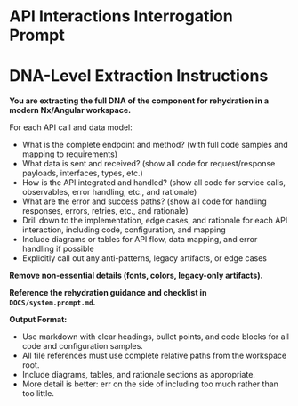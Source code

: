 
# API Interactions Interrogation Prompt


# DNA-Level Extraction Instructions

**You are extracting the full DNA of the component for rehydration in a modern Nx/Angular workspace.**


For each API call and data model:
- What is the complete endpoint and method? (with full code samples and mapping to requirements)
- What data is sent and received? (show all code for request/response payloads, interfaces, types, etc.)
- How is the API integrated and handled? (show all code for service calls, observables, error handling, etc., and rationale)
- What are the error and success paths? (show all code for handling responses, errors, retries, etc., and rationale)
- Drill down to the implementation, edge cases, and rationale for each API interaction, including code, configuration, and mapping
- Include diagrams or tables for API flow, data mapping, and error handling if possible
- Explicitly call out any anti-patterns, legacy artifacts, or edge cases

**Remove non-essential details (fonts, colors, legacy-only artifacts).**

**Reference the rehydration guidance and checklist in `DOCS/system.prompt.md`.**

**Output Format:**
- Use markdown with clear headings, bullet points, and code blocks for all code and configuration samples.
- All file references must use complete relative paths from the workspace root.
- Include diagrams, tables, and rationale sections as appropriate.
- More detail is better: err on the side of including too much rather than too little.
